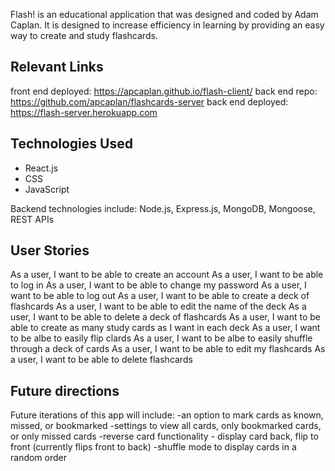 Flash! is an educational application that was designed and coded by Adam Caplan. It is designed to increase efficiency in learning by providing an easy way to create and study flashcards.

## Relevant Links
front end deployed: https://apcaplan.github.io/flash-client/
back end repo: https://github.com/apcaplan/flashcards-server
back end deployed: https://flash-server.herokuapp.com

## Technologies Used
- React.js
- CSS
- JavaScript

Backend technologies include: Node.js, Express.js, MongoDB, Mongoose, REST APIs

## User Stories
As a user, I want to be able to create an account
As a user, I want to be able to log in
As a user, I want to be able to change my password
As a user, I want to be able to log out
As a user, I want to be able to create a deck of flashcards
As a user, I want to be able to edit the name of the deck
As a user, I want to be able to delete a deck of flashcards
As a user, I want to be able to create as many study cards as I want in each deck
As a user, I want to be albe to easily flip clards
As a user, I want to be albe to easily shuffle through a deck of cards
As a user, I want to be able to edit my flashcards
As a user, I want to be able to delete flashcards

## Future directions
Future iterations of this app will include:
-an option to mark cards as known, missed, or bookmarked
-settings to view all cards, only bookmarked cards, or only missed cards
-reverse card functionality - display card back, flip to front (currently flips front to back)
-shuffle mode to display cards in a random order
